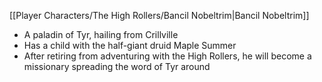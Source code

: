 [[Player Characters/The High Rollers/Bancil Nobeltrim\|Bancil Nobeltrim]] 
- A paladin of Tyr, hailing from Crillville
- Has a child with the half-giant druid Maple Summer
- After retiring from adventuring with the High Rollers, he will become a missionary spreading the word of Tyr around